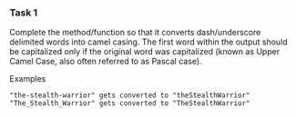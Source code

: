 ### Task 1
Complete the method/function so that it converts dash/underscore delimited words into camel casing. The first word within the output should be capitalized only if the original word was capitalized (known as Upper Camel Case, also often referred to as Pascal case).

Examples
```
"the-stealth-warrior" gets converted to "theStealthWarrior"
"The_Stealth_Warrior" gets converted to "TheStealthWarrior"
```


